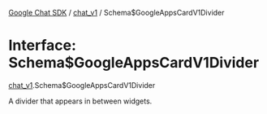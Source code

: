 [Google Chat SDK](../README.md) / [chat\_v1](../modules/chat_v1.md) / Schema$GoogleAppsCardV1Divider

# Interface: Schema$GoogleAppsCardV1Divider

[chat_v1](../modules/chat_v1.md).Schema$GoogleAppsCardV1Divider

A divider that appears in between widgets.
